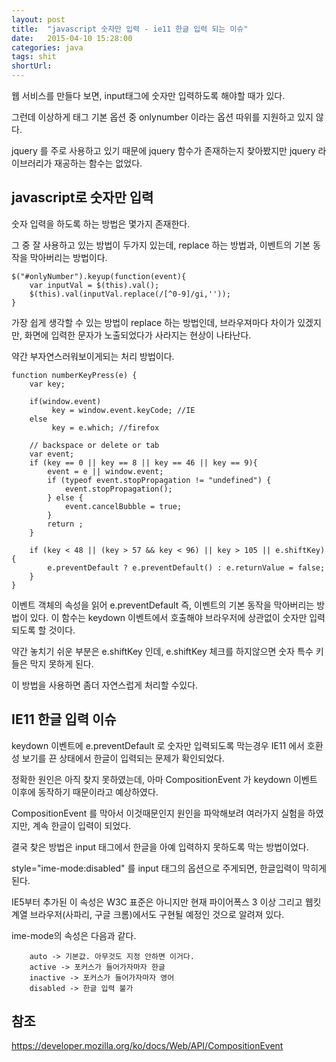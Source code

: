 ```yaml
---
layout: post
title:  "javascript 숫자만 입력 - ie11 한글 입력 되는 이슈"
date:   2015-04-10 15:28:00
categories: java
tags: shit
shortUrl: 
---
```


웹 서비스를 만들다 보면, input태그에 숫자만 입력하도록 해야할 때가 있다.

그런데 이상하게 태그 기본 옵션 중 onlynumber 이라는 옵션 따위를 지원하고 있지 않다.

jquery 를 주로 사용하고 있기 때문에 jquery 함수가 존재하는지 찾아봤지만 jquery 라이브러리가 재공하는 함수는 없었다.


javascript로 숫자만 입력
---------------- 

숫자 입력을 하도록 하는 방법은 몇가지 존재한다.

그 중 잘 사용하고 있는 방법이 두가지 있는데, replace 하는 방법과, 이벤트의 기본 동작을 막아버리는 방법이다.

	$("#onlyNumber").keyup(function(event){
		var inputVal = $(this).val();
		$(this).val(inputVal.replace(/[^0-9]/gi,''));
	}

가장 쉽게 생각할 수 있는 방법이 replace 하는 방법인데, 브라우져마다 차이가 있겠지만, 화면에 입력한 문자가 노출되었다가 사라지는 현상이 나타난다.

약간 부자연스러워보이게되는 처리 방법이다.


	function numberKeyPress(e) {
	    var key;
	
	    if(window.event)
	         key = window.event.keyCode; //IE
	    else
	         key = e.which; //firefox
		
	    // backspace or delete or tab
	    var event; 
	    if (key == 0 || key == 8 || key == 46 || key == 9){
	    	event = e || window.event;
		    if (typeof event.stopPropagation != "undefined") {
		        event.stopPropagation();
		    } else {
		        event.cancelBubble = true;
		    }	
			return ;
		}
	   
	    if (key < 48 || (key > 57 && key < 96) || key > 105 || e.shiftKey) {
	    	e.preventDefault ? e.preventDefault() : e.returnValue = false;
	    }
	}

이벤트 객체의 속성을 읽어 e.preventDefault 즉, 이벤트의 기본 동작을 막아버리는 방법이 있다. 이 함수는 keydown 이벤트에서 호출해야 브라우저에 상관없이 숫자만 입력되도록 할 것이다.

약간 놓치기 쉬운 부분은 e.shiftKey 인데, e.shiftKey 체크를 하지않으면 숫자 특수 키들은 막지 못하게 된다.

이 방법을 사용하면 좀더 자연스럽게 처리할 수있다.

IE11 한글 입력 이슈
---------------- 
keydown 이벤트에 e.preventDefault 로 숫자만 입력되도록 막는경우 IE11 에서 호환성 보기를 끈 상태에서 한글이 입력되는 문제가 확인되었다.

정확한 원인은 아직 찾지 못하였는데, 아마 CompositionEvent 가 keydown 이벤트 이후에 동작하기 때문이라고 예상하였다.

CompositionEvent 를 막아서 이것때문인지 원인을 파악해보려 여러가지 실험을 하였지만, 계속 한글이 입력이 되었다.

결국 찾은 방법은 input 태그에서 한글을 아예 입력하지 못하도록 막는 방법이었다.

style="ime-mode:disabled" 를 input 태그의 옵션으로 주게되면, 한글입력이 막히게 된다.

IE5부터 추가된 이 속성은 W3C 표준은 아니지만 현재 파이어폭스 3 이상 그리고 웹킷 계열 브라우저(사파리, 구글 크롬)에서도 구현될 예정인 것으로 알려져 있다.

ime-mode의 속성은 다음과 같다.


		auto -> 기본값. 아무것도 지정 안하면 이거다.
		active -> 포커스가 들어가자마자 한글
		inactive -> 포커스가 들어가자마자 영어
		disabled -> 한글 입력 불가

	
참조
---------------- 
<https://developer.mozilla.org/ko/docs/Web/API/CompositionEvent>